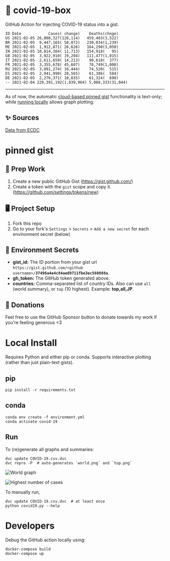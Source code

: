 # 🏥 covid-19-box

GitHub Action for injecting COVID-19 status into a gist.

```
ID Date            Cases( change)    Deaths(chnge)
US 2021-02-05 26,808,327(128,114)   459,403(3,522)
BR 2021-02-05  9,447,165( 50,872)   230,034(1,239)
ME 2021-02-05  1,912,871( 26,626)   164,290(3,050)
IN 2021-02-05 10,814,304( 11,713)   154,918(   95)
GB 2021-02-05  3,922,910( 19,204)   111,477(1,015)
IT 2021-02-05  2,611,659( 14,213)    90,618(  377)
FR 2021-02-05  3,355,678( 45,607)    78,749(1,008)
RU 2021-02-05  3,891,274( 16,444)    74,520(  515)
ES 2021-02-05  2,941,990( 28,565)    61,386(  584)
DE 2021-02-05  2,276,371( 10,835)    61,324(  690)
-- 2021-02-04 229,391,192(1,039,964) 5,088,333(31,044)
```

---

As of now, the automatic [cloud-based pinned gist](#pinned-gist) functionality is text-only;
while [running locally](#local-install) allows graph plotting.

## ✨ Sources

[Data from ECDC](https://www.ecdc.europa.eu/en/publications-data/download-todays-data-geographic-distribution-covid-19-cases-worldwide)

# pinned gist

## 🎒 Prep Work
1. Create a new public GitHub Gist (https://gist.github.com/)
1. Create a token with the `gist` scope and copy it. (https://github.com/settings/tokens/new)

## 🖥 Project Setup
1. Fork this repo
1. Go to your fork's `Settings` > `Secrets` > `Add a new secret` for each environment secret (below)

## 🤫 Environment Secrets
- **gist_id:** The ID portion from your gist url `https://gist.github.com/<github username>/`**`37496a4e4c84aed9711fbe3ec560888a`**.
- **gh_token:** The GitHub token generated above.
- **countries:** Comma-separated list of country IDs. Also can use `all` (world summary), or `top` (10 highest). Example: **top,all,JP**.

## 💸 Donations

Feel free to use the GitHub Sponsor button to donate towards my work if you're feeling generous <3

# Local Install

Requires Python and either pip or conda. Supports interactive plotting (rather than just plain-text gists).

## pip

```
pip install -r requirements.txt
```

## conda

```
conda env create -f environment.yml
conda activate covid-19
```

## Run

To (re)generate all graphs and summaries:

```
dvc update COVID-19.csv.dvc
dvc repro -P  # auto-generates `world.png` and `top.png`
```

![World graph](world.png)

![Highest number of cases](top.png)

To manually run,

```
dvc update COVID-19.csv.dvc  # at least once
python covid19.py --help
```

# Developers

Debug the GitHub action locally using:

```
docker-compose build
docker-compose up
```
